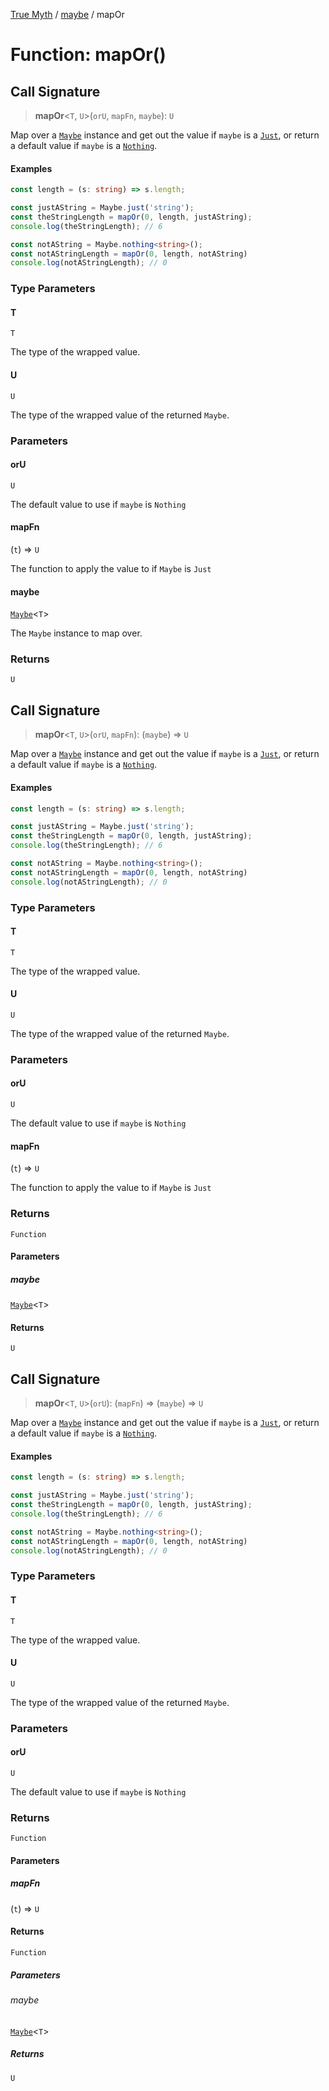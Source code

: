 [True Myth](../../index.md) / [maybe](../index.md) / mapOr

# Function: mapOr()

## Call Signature

> **mapOr**\<`T`, `U`\>(`orU`, `mapFn`, `maybe`): `U`

Map over a [`Maybe`](../classes/Maybe.md) instance and get out the value if `maybe` is a
[`Just`](../interfaces/Just.md), or return a default value if `maybe` is a
[`Nothing`](../interfaces/Nothing.md).

#### Examples

```ts
const length = (s: string) => s.length;

const justAString = Maybe.just('string');
const theStringLength = mapOr(0, length, justAString);
console.log(theStringLength); // 6

const notAString = Maybe.nothing<string>();
const notAStringLength = mapOr(0, length, notAString)
console.log(notAStringLength); // 0
```

### Type Parameters

#### T

`T`

The type of the wrapped value.

#### U

`U`

The type of the wrapped value of the returned `Maybe`.

### Parameters

#### orU

`U`

The default value to use if `maybe` is `Nothing`

#### mapFn

(`t`) => `U`

The function to apply the value to if `Maybe` is `Just`

#### maybe

[`Maybe`](../classes/Maybe.md)\<`T`\>

The `Maybe` instance to map over.

### Returns

`U`

## Call Signature

> **mapOr**\<`T`, `U`\>(`orU`, `mapFn`): (`maybe`) => `U`

Map over a [`Maybe`](../classes/Maybe.md) instance and get out the value if `maybe` is a
[`Just`](../interfaces/Just.md), or return a default value if `maybe` is a
[`Nothing`](../interfaces/Nothing.md).

#### Examples

```ts
const length = (s: string) => s.length;

const justAString = Maybe.just('string');
const theStringLength = mapOr(0, length, justAString);
console.log(theStringLength); // 6

const notAString = Maybe.nothing<string>();
const notAStringLength = mapOr(0, length, notAString)
console.log(notAStringLength); // 0
```

### Type Parameters

#### T

`T`

The type of the wrapped value.

#### U

`U`

The type of the wrapped value of the returned `Maybe`.

### Parameters

#### orU

`U`

The default value to use if `maybe` is `Nothing`

#### mapFn

(`t`) => `U`

The function to apply the value to if `Maybe` is `Just`

### Returns

`Function`

#### Parameters

##### maybe

[`Maybe`](../classes/Maybe.md)\<`T`\>

#### Returns

`U`

## Call Signature

> **mapOr**\<`T`, `U`\>(`orU`): (`mapFn`) => (`maybe`) => `U`

Map over a [`Maybe`](../classes/Maybe.md) instance and get out the value if `maybe` is a
[`Just`](../interfaces/Just.md), or return a default value if `maybe` is a
[`Nothing`](../interfaces/Nothing.md).

#### Examples

```ts
const length = (s: string) => s.length;

const justAString = Maybe.just('string');
const theStringLength = mapOr(0, length, justAString);
console.log(theStringLength); // 6

const notAString = Maybe.nothing<string>();
const notAStringLength = mapOr(0, length, notAString)
console.log(notAStringLength); // 0
```

### Type Parameters

#### T

`T`

The type of the wrapped value.

#### U

`U`

The type of the wrapped value of the returned `Maybe`.

### Parameters

#### orU

`U`

The default value to use if `maybe` is `Nothing`

### Returns

`Function`

#### Parameters

##### mapFn

(`t`) => `U`

#### Returns

`Function`

##### Parameters

###### maybe

[`Maybe`](../classes/Maybe.md)\<`T`\>

##### Returns

`U`
